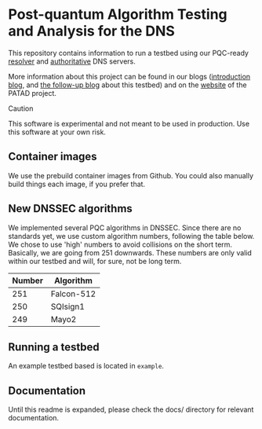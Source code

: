 # Post-quantum Algorithm Testing and Analysis for the DNS

This repository contains information to run a testbed using our PQC-ready [resolver](https://github.com/SIDN/pqc-resolver-powerdns) and [authoritative](https://github.com/SIDN/pqc-auth-powerdns) DNS servers.

More information about this project can be found in our blogs ([introduction blog](https://www.sidnlabs.nl/en/news-and-blogs/a-quantum-safe-cryptography-dnssec-testbed), and [the follow-up blog](#) about this testbed) and on the [website](https://patad.sidnlabs.nl/) of the PATAD project.

> [!CAUTION]
> This software is experimental and not meant to be used in production. Use this software at your own risk.

## Container images

We use the prebuild container images from Github.
You could also manually build things each image, if you prefer that.

## New DNSSEC algorithms

We implemented several PQC algorithms in DNSSEC.
Since there are no standards yet, we use custom algorithm numbers, following the table below.
We chose to use 'high' numbers to avoid collisions on the short term.
Basically, we are going from 251 downwards.
These numbers are only valid within our testbed and will, for sure, not be long term.

| Number               | Algorithm     |
| ------------------   | ------------- |
| 251                  | Falcon-512    |
| 250                  | SQIsign1      |
| 249                  | Mayo2         |

## Running a testbed

An example testbed based is located in `example`.

## Documentation

Until this readme is expanded, please check the docs/ directory for relevant documentation.

